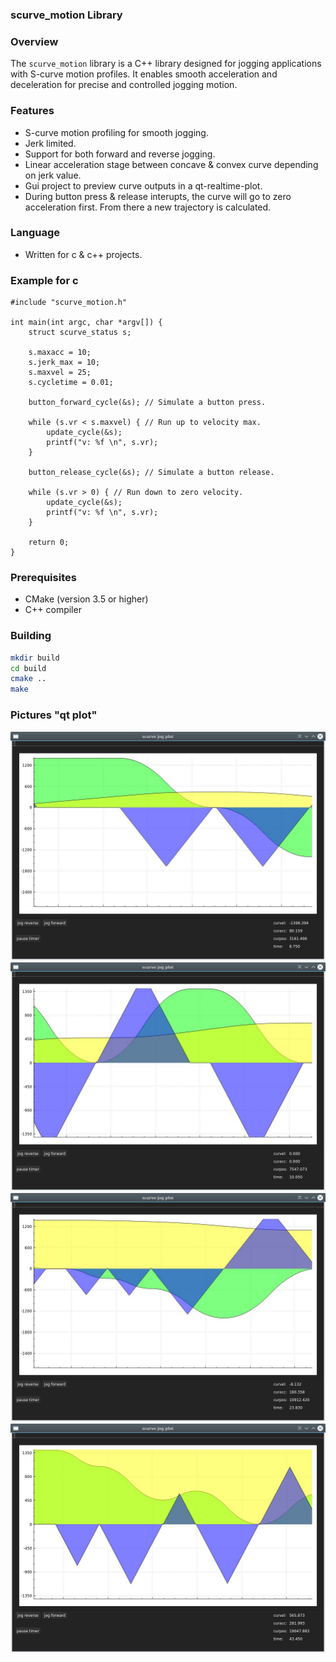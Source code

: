 ### scurve_motion Library

### Overview

The `scurve_motion` library is a C++ library designed for jogging applications with S-curve motion profiles. It enables smooth acceleration and deceleration for precise and controlled jogging motion.

### Features

- S-curve motion profiling for smooth jogging.
- Jerk limited.
- Support for both forward and reverse jogging.
- Linear acceleration stage between concave & convex curve depending on jerk value.
- Gui project to preview curve outputs in a qt-realtime-plot.
- During button press & release interupts, the curve will go to zero acceleration first. From there a new trajectory is calculated.

### Language

- Written for c & c++ projects.

### Example for c

```
#include "scurve_motion.h"

int main(int argc, char *argv[]) {
    struct scurve_status s;

    s.maxacc = 10;
    s.jerk_max = 10;
    s.maxvel = 25;
    s.cycletime = 0.01;

    button_forward_cycle(&s); // Simulate a button press.

    while (s.vr < s.maxvel) { // Run up to velocity max.
        update_cycle(&s);
        printf("v: %f \n", s.vr);
    }

    button_release_cycle(&s); // Simulate a button release.

    while (s.vr > 0) { // Run down to zero velocity.
        update_cycle(&s);
        printf("v: %f \n", s.vr);
    }

    return 0;
}
```

### Prerequisites

- CMake (version 3.5 or higher)
- C++ compiler

### Building

```bash
mkdir build
cd build
cmake ..
make
```

### Pictures "qt plot"

![S-curve Motion](scurve_jog/scurve_motion_plot/plot_0.jpg)
![S-curve Motion](scurve_jog/scurve_motion_plot/plot_1.jpg)
![S-curve Motion](scurve_jog/scurve_motion_plot/plot_2.jpg)
![S-curve Motion](scurve_jog/scurve_motion_plot/plot_3.jpg)
